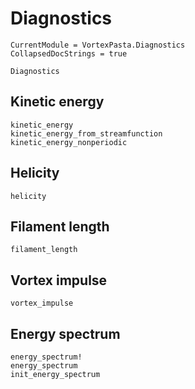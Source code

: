 # Diagnostics

```@meta
CurrentModule = VortexPasta.Diagnostics
CollapsedDocStrings = true
```

```@docs
Diagnostics
```

## Kinetic energy

```@docs
kinetic_energy
kinetic_energy_from_streamfunction
kinetic_energy_nonperiodic
```

## Helicity

```@docs
helicity
```

## Filament length

```@docs
filament_length
```

## Vortex impulse

```@docs
vortex_impulse
```

## Energy spectrum

```@docs
energy_spectrum!
energy_spectrum
init_energy_spectrum
```
